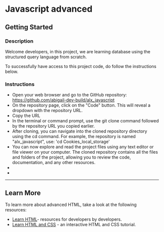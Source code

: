# Javascript advanced

## Getting Started

### Description

Welcome developers, in this project, we are learning database using the structured query language from scratch.

To successfully have access to this project code, do follow the instructions below.

### Instructions

- Open your web browser and go to the GitHub repository: https://github.com/abigail-dev-build/alx_javascript
- On the repository page, click on the "Code" button. This will reveal a dropdown with the repository URL.
- Copy the URL
- In the terminal or command prompt, use the git clone command followed by the repository URL you copied earlier.
- After cloning, you can navigate into the cloned repository directory using the cd command. For example, the repository is named "alx_javascript", use: 'cd Cookies_local_storage'
- You can now explore and read the project files using any text editor or file viewer on your computer. The cloned repository contains all the files and folders of the project, allowing you to review the code, documentation, and any other resources.
- 
- 

---

## Learn More

To learn more about advanced HTML, take a look at the following resources:
- [Learn HTML](https://developer.mozilla.org/en-US/docs/Learn/HTML/Introduction_to_HTML)- resources for developers by developers. 
- [Learn HTML and CSS](https://learn.shayhowe.com/html-css/) - an interactive HTML and CSS tutorial. 
